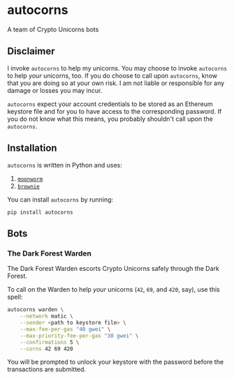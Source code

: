# autocorns

A team of Crypto Unicorns bots

## Disclaimer

I invoke `autocorns` to help my unicorns. You may choose to invoke `autocorns` to help *your* unicorns, too.
If you do choose to call upon `autocorns`, know that you are doing so at your own risk. I am not liable or
responsible for any damage or losses you may incur.

`autocorns` expect your account credentials to be stored as an Ethereum keystore file and for you to have access to the corresponding password.
If you do not know what this means, you probably shouldn't call upon the `autocorns`.


## Installation

`autocorns` is written in Python and uses:
1. [`moonworm`](https://github.com/bugout-dev/moonworm)
2. [`brownie`](https://github.com/eth-brownie/brownie)

You can install `autocorns` by running:

```
pip install autocorns
```

## Bots

### The Dark Forest Warden

The Dark Forest Warden escorts Crypto Unicorns safely through the Dark Forest.

To call on the Warden to help *your* unicorns (`42`, `69`, and `420`, say), use this spell:

```bash
autocorns warden \
    --network matic \
    --sender <path to keystore file> \
    --max-fee-per-gas "40 gwei" \
    --max-priority-fee-per-gas "30 gwei" \
    --confirmations 5 \
    --corns 42 69 420
```

You will be prompted to unlock your keystore with the password before the transactions are submitted.
